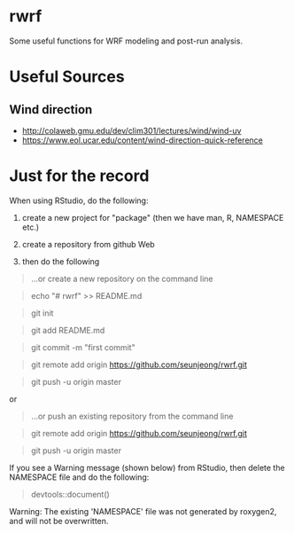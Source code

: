 # rwrf

Some useful functions for WRF modeling and post-run analysis.

# Useful Sources
## Wind direction
* http://colaweb.gmu.edu/dev/clim301/lectures/wind/wind-uv
* https://www.eol.ucar.edu/content/wind-direction-quick-reference

# Just for the record

When using RStudio, do the following:

1) create a new project for "package" (then we have man, R, NAMESPACE etc.)

2) create a repository from github Web

3) then do the following


> …or create a new repository on the command line

> echo "# rwrf" >> README.md

> git init

> git add README.md

> git commit -m "first commit"

> git remote add origin https://github.com/seunjeong/rwrf.git

> git push -u origin master
                
or

> …or push an existing repository from the command line

>git remote add origin https://github.com/seunjeong/rwrf.git

>git push -u origin master

If you see a Warning message (shown below) from RStudio, then delete the NAMESPACE file and do the following:

> devtools::document()

Warning: The existing 'NAMESPACE' file was not generated by roxygen2, and will not be overwritten.

